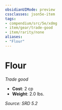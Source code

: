 ```yaml
---
obsidianUIMode: preview
cssclasses: json5e-item
tags:
- compendium/src/5e/xdmg
- item/gear/trade-good
- item/rarity/none
aliases: 
- "Flour"
---
```

# Flour
*Trade good*  

- **Cost**: 2 cp
- **Weight**: 2.0 lbs.

*Source: SRD 5.2*